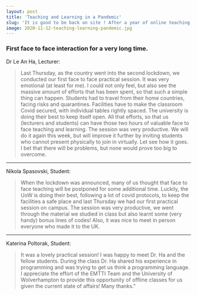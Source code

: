 ```yaml
---
layout: post
title: 'Teaching and Learning in a Pandemic'
slug: 'It is good to be back on site ! After a year of online teaching, we are finally back on campus to meet our students and resume teaching in person. In this blog post, both teaching staff and students confide about the situation being (almost) back to normal.' 
image: 2020-11-12-teaching-learning-pandemic.jpg
---
```



### **First face to face interaction for a very long time.**


Dr Le An Ha, Lecturer:

> Last Thursday, as the country went into the second lockdown, we conducted our first face to face practical session. It was very emotional (at least for me). I could not only feel, but also see the massive amount of efforts that has been spent, so that such a simple thing can happen. Students had to travel from their home countries, facing risks and quarantines. Facilities have to make the classroom Covid secured, with individual tables rightly spaced. The university is doing their best to keep itself open. All that efforts, so that us (lecturers and students) can have those two hours of valuable face to face teaching and learning. The session was very productive. We will do it again this week, but will improve it further by inviting students who cannot present physically to join in virtually. Let see how it goes. I bet that there will be problems, but none would prove too big to overcome.

---

Nikola Spasovski, Student:

> When the lockdown was announced, many of us thought that face to face teaching will be postponed for some additional time. Luckily, the UoW is doing their best, following a lot of covid protocols, to keep the facilities a safe place and last Thursday we had our first practical session on campus. The session was very productive, we went through the material we studied in class but also learnt some (very handy) bonus lines of codes! Also, it was nice to meet in person everyone who made it to the UK.

- - -

Katerina Poltorak, Student:
> It was a lovely practical session! I was happy to meet Dr. Ha and the fellow students. During the class Dr. Ha shared his experience in programming and was trying to get us think a programming language. I appreciate the effort of the EMTTI Team and the University of Wolverhampton to provide this opportunity of offline classes for us given the current state of affairs! Many thanks."


